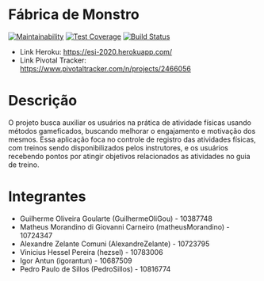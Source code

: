 # Fábrica de Monstro
[![Maintainability](https://api.codeclimate.com/v1/badges/40d294a4759c7df57ae0/maintainability)](https://codeclimate.com/github/AlexandreZelante/ESI/maintainability)
[![Test Coverage](https://api.codeclimate.com/v1/badges/40d294a4759c7df57ae0/test_coverage)](https://codeclimate.com/github/AlexandreZelante/ESI/test_coverage)
[![Build Status](https://travis-ci.org/AlexandreZelante/ESI.svg?branch=master)](https://travis-ci.org/AlexandreZelante/ESI)

- Link Heroku: https://esi-2020.herokuapp.com/
- Link Pivotal Tracker: https://www.pivotaltracker.com/n/projects/2466056

# Descrição
O projeto busca auxiliar os usuários na prática de atividade físicas usando métodos gameficados, buscando melhorar o engajamento e motivação dos mesmos. Essa aplicação foca no controle de registro das atividades físicas, com treinos sendo disponibilizados pelos instrutores, e os usuários recebendo pontos por atingir objetivos relacionados as atividades no guia de treino.

# Integrantes
* Guilherme Oliveira Goularte (GuilhermeOliGou) - 10387748
* Matheus Morandino di Giovanni Carneiro (matheusMorandino) - 10724347
* Alexandre Zelante Comuni (AlexandreZelante) - 10723795
* Vinicius Hessel Pereira (hezsel) - 10783006
* Igor Antun (igorantun) - 10687509
* Pedro Paulo de Sillos (PedroSillos) - 10816774
